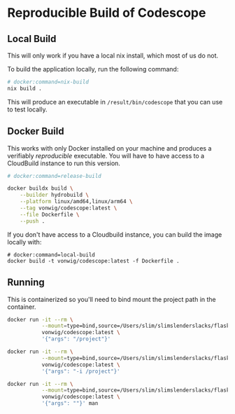 # Reproducible Build of Codescope

## Local Build

This will only work if you have a local nix install, which most of us do not.

To build the application locally, run the following command:

```sh
# docker:command=nix-build
nix build .
```

This will produce an executable in `/result/bin/codescope` that you can use to test locally.

## Docker Build

This works with only Docker installed on your machine and produces a verifiably _reproducible_ executable.  You will have to have access
to a CloudBuild instance to run this version.

```sh
# docker:command=release-build

docker buildx build \
    --builder hydrobuild \
    --platform linux/amd64,linux/arm64 \
    --tag vonwig/codescope:latest \
    --file Dockerfile \
    --push .
```

If you don't have access to a Cloudbuild instance, you can build the image locally with:

```
# docker:command=local-build
docker build -t vonwig/codescope:latest -f Dockerfile .
```

## Running

This is containerized so you'll need to bind mount the project path in the container.

```sh
docker run -it --rm \
           --mount=type=bind,source=/Users/slim/slimslenderslacks/flask-nix-example,target=/project --workdir /project \
           vonwig/codescope:latest \
           '{"args": "/project"}'
```

```sh
docker run -it --rm \
           --mount=type=bind,source=/Users/slim/slimslenderslacks/flask-nix-example,target=/project --workdir /project \
           vonwig/codescope:latest \
           '{"args": "-i /project"}'
```

```sh
docker run -it --rm \
           --mount=type=bind,source=/Users/slim/slimslenderslacks/flask-nix-example,target=/project --workdir /project \
           vonwig/codescope:latest \
           '{"args": ""}' man
```

